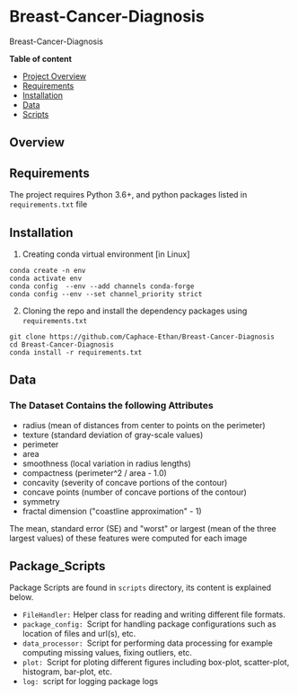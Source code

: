# Breast-Cancer-Diagnosis
Breast-Cancer-Diagnosis

**Table of content**

- [Project Overview](#overview)
- [Requirements](#requirements)
- [Installation](#installation)
- [Data](#data)
- [Scripts](#pacakage_scripts)



## Overview



## Requirements
The project requires Python 3.6+, and python packages listed in `requirements.txt` file

## Installation 

1. Creating conda virtual environment [in Linux]
```
conda create -n env
conda activate env
conda config  --env --add channels conda-forge
conda config --env --set channel_priority strict
```

2. Cloning the repo and install the dependency packages using `requirements.txt`
```
git clone https://github.com/Caphace-Ethan/Breast-Cancer-Diagnosis
cd Breast-Cancer-Diagnosis
conda install -r requirements.txt
```

## Data

### The Dataset Contains the following Attributes

* radius (mean of distances from center to points on the perimeter)
* texture (standard deviation of gray-scale values)
* perimeter
* area
* smoothness (local variation in radius lengths)
* compactness (perimeter^2 / area - 1.0)
* concavity (severity of concave portions of the contour)
* concave points (number of concave portions of the contour)
* symmetry
* fractal dimension ("coastline approximation" - 1)

The mean, standard error (SE) and "worst" or largest (mean of the three largest values) of these features were computed for each image


## Package_Scripts
Package Scripts are found in ```scripts``` directory, its content is explained below.

- ```FileHandler:``` Helper class for reading and writing different file formats.
- ```package_config: ```Script for handling package configurations such as location of files and url(s), etc.
- ```data_processor: ```Script for performing data processing for example computing missing values, fixing outliers, etc.
- ```plot: ```Script for ploting different figures including box-plot, scatter-plot, histogram, bar-plot, etc.
- ```log: ```script for logging package logs
